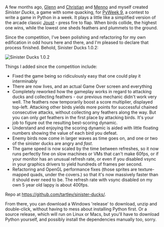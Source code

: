 <!--
.. title: Sinister Redux
.. slug: sinister-redux
.. date: 2010-01-09 15:57:47-06:00
.. tags: geek,software,python,graphics
.. link: 
.. description: 
.. type: text
-->


A few months ago, [Glenn](http://millenniumhand.co.uk/) and
[Christian](http://www.babbageclunk.com/) and
[Menno](http://freshfoo.com) and myself created *Sinister Ducks*, a game
with some quacking, for [PyWeek 9](http://www.pyweek.org/9/), a contest
to write a game in Python in a week. It plays a little like a simplified
version of the arcade classic
[Joust](http://en.wikipedia.org/wiki/Joust_%28video_game%29) - press
fire to flap. When birds collide, the highest one wins, while the lowest
one sheds feathers and plummets to the ground.

Since the competition, I've been polishing and refactoring for my own
edification in odd hours here and there, and I'm pleased to declare that
process finished. Behold, Sinister Ducks 1.0.2:

![Sinister Ducks 1.0.2](https://raw.githubusercontent.com/tartley/sinister-ducks/master/docs/screenshots/screenshot-final-1.0.2.jpg "Sinister Ducks 1.0.2")

Things I added since the competition include:

-   Fixed the game being so ridiculously easy that one could play it
    interminably
-   There are now lives, and an actual Game Over screen and everything
-   Completely reworked how the gameplay works in regard to attacking
    ducks and collecting feathers - our previous mechanic didn't work
    very well. The feathers now temporarily boost a score multiplier,
    displayed top-left. Attacking other birds yields more points for
    successful chained consecutive attacks, without collecting any
    feathers along the way. But you can only *get* feathers in the first
    place by attacking birds. It's your job to figure out the resulting
    best-scoring dynamic.
-   Understand and enjoying the scoring dynamic is aided with little
    floating numbers showing the value of each bird you defeat.
-   Enemy birds now come in larger waves as time goes on, and one or two
    of the sinister ducks are angry and *fast*.
-   The game speed is now scaled by the time between refreshes, so it
    now runs perfectly fine on slow machines or VMs that can't make
    60fps, or if your monitor has an unusual refresh rate, or even if
    you disabled vsync in your graphics drivers to yield hundreds of
    frames per second.
-   Refactoring and OpenGL performance fixes (those sprites are
    texture-mapped quads, under the covers.) so that it's now massively
    faster than it should ever need to be. The refresh rate with vsync
    disabled on my own 5 year old lappy is about 400fps.

Repo at <https://github.com/tartley/sinister-ducks/>.

From there, you can download a Windows 'release' to download, unzip and
double-click, without having to mess about installing Python first. Or a
source release, which will run on Linux or Macs, but you'll have to
download Python yourself, and possibly install the dependencies manually
too, sorry.
